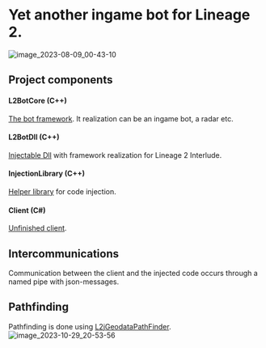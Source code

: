 # Yet another ingame bot for Lineage 2.
![image_2023-08-09_00-43-10](https://github.com/k0t9i/L2Bot2.0/assets/7733997/8b4356b0-f362-4ba8-8ca2-8c5cb949d873)

## Project components
#### L2BotCore (C++)
[The bot framework](L2BotCore). It realization can be an ingame bot, a radar etc.
#### L2BotDll (C++)
[Injectable Dll](L2BotDll) with framework realization for Lineage 2 Interlude.
#### InjectionLibrary (C++)
[Helper library](InjectionLibrary) for code injection.
#### Client (C#)
[Unfinished client](Client).

## Intercommunications
Communication between the client and the injected code occurs through a named pipe with json-messages.

## Pathfinding
Pathfinding is done using [L2jGeodataPathFinder](https://github.com/k0t9i/L2jGeodataPathFinder).
![image_2023-10-29_20-53-56](https://github.com/k0t9i/L2Bot2.0/assets/7733997/104e5ff2-7435-4def-be5c-3223f02e37c5)
